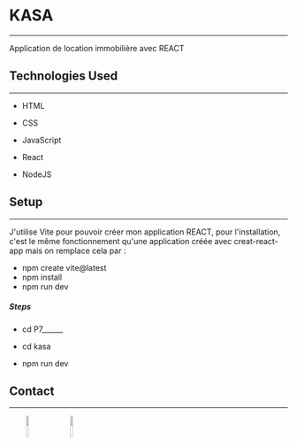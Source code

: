 <h1>KASA</h1>
<hr><p>Application de location immobilière avec REACT</p><h2>Technologies Used</h2>
<hr><ul>
<li>HTML</li>
</ul><ul>
<li>CSS</li>
</ul><ul>
<li>JavaScript</li>
</ul><ul>
<li>React</li>
</ul><ul>
<li>NodeJS</li>
</ul><h2>Setup</h2>
<hr><p>J'utilise Vite pour pouvoir créer mon application REACT, pour l'installation, c'est le même fonctionnement qu'une application créée avec creat-react-app mais on remplace cela par :</p>
<ul>
<li>npm create vite@latest</li>
<li>npm install</li>
<li>npm run dev</li>
</ul><h5>Steps</h5><ul>
<li>cd P7______</li>
</ul><ul>
<li>cd kasa</li>
</ul><ul>
<li>npm run dev</li>
</ul><h2>Contact</h2>
<hr><p><span style="margin-right: 30px;"></span><a href="https://www.linkedin.com/in/hicham-roldan-152a051b6/"><img target="_blank" src="https://cdn.jsdelivr.net/gh/devicons/devicon/icons/linkedin/linkedin-original.svg" style="width: 10%;"></a><span style="margin-right: 30px;"></span><a href="https://github.com/Hicham017"><img target="_blank" src="https://cdn.jsdelivr.net/gh/devicons/devicon/icons/github/github-original.svg" style="width: 10%;"></a></p>
